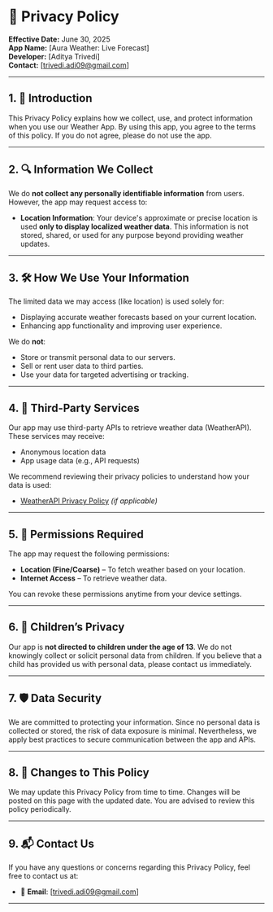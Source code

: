 # 📜 Privacy Policy

**Effective Date:** June 30, 2025  
**App Name:** [Aura Weather: Live Forecast]  
**Developer:** [Aditya Trivedi]  
**Contact:** [trivedi.adi09@gmail.com]

---

## 1. 📌 Introduction

This Privacy Policy explains how we collect, use, and protect information when you use our Weather App. By using this app, you agree to the terms of this policy. If you do not agree, please do not use the app.

---

## 2. 🔍 Information We Collect

We do **not collect any personally identifiable information** from users. However, the app may request access to:

- **Location Information**: Your device's approximate or precise location is used **only to display localized weather data**. This information is not stored, shared, or used for any purpose beyond providing weather updates.

---

## 3. 🛠️ How We Use Your Information

The limited data we may access (like location) is used solely for:

- Displaying accurate weather forecasts based on your current location.
- Enhancing app functionality and improving user experience.

We do **not**:
- Store or transmit personal data to our servers.
- Sell or rent user data to third parties.
- Use your data for targeted advertising or tracking.

---

## 4. 🧩 Third-Party Services

Our app may use third-party APIs to retrieve weather data (WeatherAPI). These services may receive:
- Anonymous location data
- App usage data (e.g., API requests)

We recommend reviewing their privacy policies to understand how your data is used:

- [WeatherAPI Privacy Policy](https://www.weatherapi.com/privacy.aspx) *(if applicable)*

---

## 5. 🔐 Permissions Required

The app may request the following permissions:
- **Location (Fine/Coarse)** – To fetch weather based on your location.
- **Internet Access** – To retrieve weather data.

You can revoke these permissions anytime from your device settings.

---

## 6. 👶 Children’s Privacy

Our app is **not directed to children under the age of 13**. We do not knowingly collect or solicit personal data from children. If you believe that a child has provided us with personal data, please contact us immediately.

---

## 7. 🛡️ Data Security

We are committed to protecting your information. Since no personal data is collected or stored, the risk of data exposure is minimal. Nevertheless, we apply best practices to secure communication between the app and APIs.

---

## 8. 🔄 Changes to This Policy

We may update this Privacy Policy from time to time. Changes will be posted on this page with the updated date. You are advised to review this policy periodically.

---

## 9. 📬 Contact Us

If you have any questions or concerns regarding this Privacy Policy, feel free to contact us at:

- 📧 **Email**: [trivedi.adi09@gmail.com]  

---

